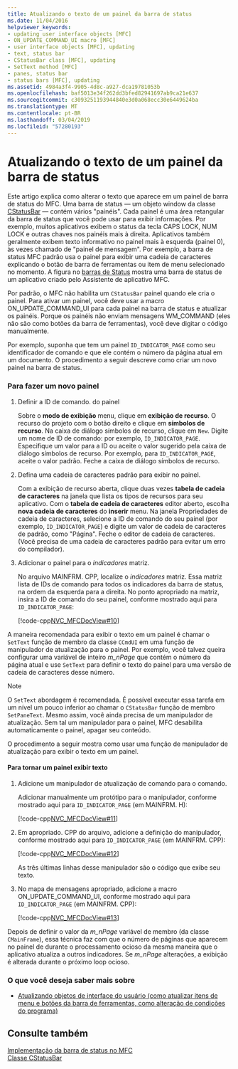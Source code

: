 ```yaml
---
title: Atualizando o texto de um painel da barra de status
ms.date: 11/04/2016
helpviewer_keywords:
- updating user interface objects [MFC]
- ON_UPDATE_COMMAND_UI macro [MFC]
- user interface objects [MFC], updating
- text, status bar
- CStatusBar class [MFC], updating
- SetText method [MFC]
- panes, status bar
- status bars [MFC], updating
ms.assetid: 4984a3f4-9905-4d8c-a927-dca19781053b
ms.openlocfilehash: baf5013e34f262dd3bfed82941697ab9ca21e637
ms.sourcegitcommit: c3093251193944840e3d0a068ecc30e6449624ba
ms.translationtype: MT
ms.contentlocale: pt-BR
ms.lasthandoff: 03/04/2019
ms.locfileid: "57280193"
---
```

# <a name="updating-the-text-of-a-status-bar-pane"></a>Atualizando o texto de um painel da barra de status

Este artigo explica como alterar o texto que aparece em um painel de barra de status do MFC. Uma barra de status — um objeto window da classe [CStatusBar](../mfc/reference/cstatusbar-class.md) — contém vários "painéis". Cada painel é uma área retangular da barra de status que você pode usar para exibir informações. Por exemplo, muitos aplicativos exibem o status da tecla CAPS LOCK, NUM LOCK e outras chaves nos painéis mais à direita. Aplicativos também geralmente exibem texto informativo no painel mais à esquerda (painel 0), às vezes chamado de "painel de mensagem". Por exemplo, a barra de status MFC padrão usa o painel para exibir uma cadeia de caracteres explicando o botão de barra de ferramentas ou item de menu selecionado no momento. A figura no [barras de Status](../mfc/status-bar-implementation-in-mfc.md) mostra uma barra de status de um aplicativo criado pelo Assistente de aplicativo MFC.

Por padrão, o MFC não habilita um `CStatusBar` painel quando ele cria o painel. Para ativar um painel, você deve usar a macro ON_UPDATE_COMMAND_UI para cada painel na barra de status e atualizar os painéis. Porque os painéis não enviam mensagens WM_COMMAND (eles não são como botões da barra de ferramentas), você deve digitar o código manualmente.

Por exemplo, suponha que tem um painel `ID_INDICATOR_PAGE` como seu identificador de comando e que ele contém o número da página atual em um documento. O procedimento a seguir descreve como criar um novo painel na barra de status.

### <a name="to-make-a-new-pane"></a>Para fazer um novo painel

1. Definir a ID de comando. do painel

   Sobre o **modo de exibição** menu, clique em **exibição de recurso**. O recurso do projeto com o botão direito e clique em **símbolos de recurso**. Na caixa de diálogo símbolos de recurso, clique em `New`. Digite um nome de ID de comando: por exemplo, `ID_INDICATOR_PAGE`. Especifique um valor para a ID ou aceite o valor sugerido pela caixa de diálogo símbolos de recurso. Por exemplo, para `ID_INDICATOR_PAGE`, aceite o valor padrão. Feche a caixa de diálogo símbolos de recurso.

1. Defina uma cadeia de caracteres padrão para exibir no painel.

   Com a exibição de recurso aberta, clique duas vezes **tabela de cadeia de caracteres** na janela que lista os tipos de recursos para seu aplicativo. Com o **tabela de cadeia de caracteres** editor aberto, escolha **nova cadeia de caracteres** do **inserir** menu. Na janela Propriedades de cadeia de caracteres, selecione a ID de comando do seu painel (por exemplo, `ID_INDICATOR_PAGE`) e digite um valor de cadeia de caracteres de padrão, como "Página". Feche o editor de cadeia de caracteres. (Você precisa de uma cadeia de caracteres padrão para evitar um erro do compilador).

1. Adicionar o painel para o *indicadores* matriz.

   No arquivo MAINFRM. CPP, localize o *indicadores* matriz. Essa matriz lista de IDs de comando para todos os indicadores da barra de status, na ordem da esquerda para a direita. No ponto apropriado na matriz, insira a ID de comando do seu painel, conforme mostrado aqui para `ID_INDICATOR_PAGE`:

   [!code-cpp[NVC_MFCDocView#10](../mfc/codesnippet/cpp/updating-the-text-of-a-status-bar-pane_1.cpp)]

A maneira recomendada para exibir o texto em um painel é chamar o `SetText` função de membro da classe `CCmdUI` em uma função de manipulador de atualização para o painel. Por exemplo, você talvez queira configurar uma variável de inteiro *m_nPage* que contém o número da página atual e use `SetText` para definir o texto do painel para uma versão de cadeia de caracteres desse número.

> [!NOTE]
>  O `SetText` abordagem é recomendada. É possível executar essa tarefa em um nível um pouco inferior ao chamar o `CStatusBar` função de membro `SetPaneText`. Mesmo assim, você ainda precisa de um manipulador de atualização. Sem tal um manipulador para o painel, MFC desabilita automaticamente o painel, apagar seu conteúdo.

O procedimento a seguir mostra como usar uma função de manipulador de atualização para exibir o texto em um painel.

#### <a name="to-make-a-pane-display-text"></a>Para tornar um painel exibir texto

1. Adicione um manipulador de atualização de comando para o comando.

   Adicionar manualmente um protótipo para o manipulador, conforme mostrado aqui para `ID_INDICATOR_PAGE` (em MAINFRM. H):

   [!code-cpp[NVC_MFCDocView#11](../mfc/codesnippet/cpp/updating-the-text-of-a-status-bar-pane_2.h)]

1. Em apropriado. CPP do arquivo, adicione a definição do manipulador, conforme mostrado aqui para `ID_INDICATOR_PAGE` (em MAINFRM. CPP):

   [!code-cpp[NVC_MFCDocView#12](../mfc/codesnippet/cpp/updating-the-text-of-a-status-bar-pane_3.cpp)]

   As três últimas linhas desse manipulador são o código que exibe seu texto.

1. No mapa de mensagens apropriado, adicione a macro ON_UPDATE_COMMAND_UI, conforme mostrado aqui para `ID_INDICATOR_PAGE` (em MAINFRM. CPP):

   [!code-cpp[NVC_MFCDocView#13](../mfc/codesnippet/cpp/updating-the-text-of-a-status-bar-pane_4.cpp)]

Depois de definir o valor da *m_nPage* variável de membro (da classe `CMainFrame`), essa técnica faz com que o número de páginas que aparecem no painel de durante o processamento ocioso da mesma maneira que o aplicativo atualiza a outros indicadores. Se *m_nPage* alterações, a exibição é alterada durante o próximo loop ocioso.

### <a name="what-do-you-want-to-know-more-about"></a>O que você deseja saber mais sobre

- [Atualizando objetos de interface do usuário (como atualizar itens de menu e botões da barra de ferramentas, como alteração de condições do programa)](../mfc/how-to-update-user-interface-objects.md)

## <a name="see-also"></a>Consulte também

[Implementação da barra de status no MFC](../mfc/status-bar-implementation-in-mfc.md)<br/>
[Classe CStatusBar](../mfc/reference/cstatusbar-class.md)
